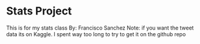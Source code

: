 # Stats Project
This is for my stats class
By: Francisco Sanchez
Note: if you want the tweet data its on Kaggle. I spent way too long to try to get it on the github repo
